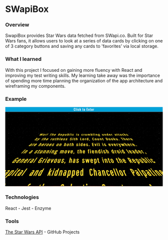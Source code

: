 # SWapiBox

### Overview  
  
SwapiBox provides Star Wars data fetched from SWapi.co. Built for Star Wars fans, it allows users to look at a series of data cards by clicking on one of 3 category buttons and saving any cards to 'favorites' via local storage.


### What I learned  
  
With this project I focused on gaining more fluency with React and improving my test writing skills. My learning take away was the importance of spending more time planning the organization of the app architecture and wireframing my components.

### Example 

![screen shot 2018-05-14 at 4 23 11 am](src/assets/screenshot-title-scroll.png)

### Technologies  
  
React - Jest - Enzyme  

### Tools  
  
[The Star Wars API](https://swapi.co/) - GitHub Projects
